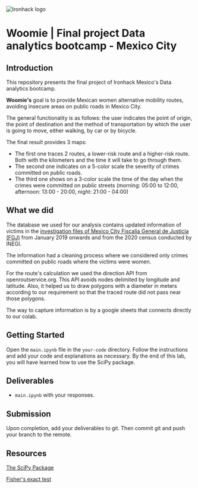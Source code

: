 ![Ironhack logo](https://i.imgur.com/1QgrNNw.png)

# Woomie | Final project Data analytics bootcamp - Mexico City

## Introduction

This repository presents the final project of Ironhack Mexico's Data analytics bootcamp.

**Woomie's** goal is to provide Mexican women alternative mobility routes, avoiding insecure areas on public roads in Mexico City.

The general functionality is as follows: the user indicates the point of origin, the point of destination and the method of transportation by which the user is going to move, either walking, by car or by bicycle. 

The final result provides 3 maps: 
- The first one traces 2 routes, a lower-risk route and a higher-risk route. Both with the kilometers and the time it will take to go through them.
- The second one indicates on a 5-color scale the severity of crimes committed on public roads.
- The third one shows on a 3-color scale the time of the day when the crimes were committed on public streets (morning: 05:00 to 12:00, afternoon: 13:00 - 20:00, night: 21:00 - 04:00) 

## What we did

The database we used for our analysis contains updated information of victims in the [investigation files of Mexico City Fiscalía General de Justicia (FGJ)](https://datos.cdmx.gob.mx/dataset/victimas-en-carpetas-de-investigacion-fgj) from January 2019 onwards and from the 2020 census conducted by INEGI.


The information had a cleaning process where we considered only crimes committed on public roads where the victims were women.

For the route's calculation we used the direction API from openroutservice.org. This API avoids nodes delimited by longitude and latitude. Also, it helped us to draw polygons with a diameter in meters according to our requirement so that the traced route did not pass near those polygons.

The way to capture information is by a google sheets that connects directly to our colab.


## Getting Started

Open the `main.ipynb` file in the `your-code` directory. Follow the instructions and add your code and explanations as necessary. By the end of this lab, you will have learned how to use the SciPy package.

## Deliverables

- `main.ipynb` with your responses.

## Submission

Upon completion, add your deliverables to git. Then commit git and push your branch to the remote.

## Resources

[The SciPy Package](https://docs.scipy.org/doc/scipy/reference/index.html)

[Fisher's exact test](https://en.wikipedia.org/wiki/Fisher%27s_exact_test)
